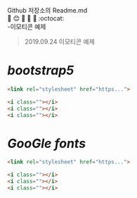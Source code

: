 Github 저장소의 Readme.md  
:full_moon_with_face: :blush: :seedling: :bell: :koala: :octocat:  
-이모티콘 예제
>2019.09.24
>이모티콘 예제  

# *bootstrap5*
```html
<link rel="stylesheet" href="https...">
```
```html
<i class=""></i>
<i class=""></i>
<i class=""></i>
```

# *GooGle fonts*
```html
<link rel="stylesheet" href="https...">
```
```html
<i class=""></i>
<i class=""></i>
<i class=""></i>
```
